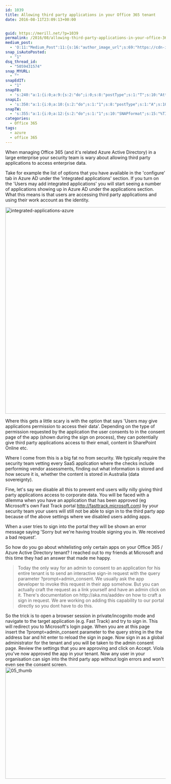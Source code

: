 ```yaml
---
id: 1039
title: Allowing third party applications in your Office 365 tenant
date: 2016-08-11T23:09:13+00:00


guid: https://merill.net/?p=1039
permalink: /2016/08/allowing-third-party-applications-in-your-office-365-tenant/
medium_post:
  - 'O:11:"Medium_Post":11:{s:16:"author_image_url";s:69:"https://cdn-images-1.medium.com/fit/c/200/200/0*nOSMyIhdQJ9325FH.jpeg";s:10:"author_url";s:26:"https://medium.com/@merill";s:11:"byline_name";N;s:12:"byline_email";N;s:10:"cross_link";s:2:"no";s:2:"id";s:12:"67bee350e10f";s:21:"follower_notification";s:3:"yes";s:7:"license";s:19:"all-rights-reserved";s:14:"publication_id";s:12:"99858869fb3c";s:6:"status";s:6:"public";s:3:"url";s:99:"https://medium.com/@merill/allowing-third-party-applications-in-your-office-365-tenant-67bee350e10f";}'
snap_isAutoPosted:
  - "1"
dsq_thread_id:
  - "5059431574"
snap_MYURL:
  - ""
snapEdIT:
  - "1"
snapFB:
  - 's:240:"a:1:{i:0;a:9:{s:2:"do";i:0;s:8:"postType";s:1:"T";s:10:"AttachPost";s:1:"2";s:10:"SNAPformat";s:10:"%FULLTEXT%";s:9:"isAutoImg";s:1:"A";s:8:"imgToUse";s:0:"";s:9:"isAutoURL";s:1:"A";s:8:"urlToUse";s:0:"";s:9:"msgFormat";s:10:"%FULLTEXT%";}}";'
snapLI:
  - 's:350:"a:1:{i:0;a:10:{s:2:"do";s:1:"1";s:8:"postType";s:1:"A";s:10:"SNAPformat";s:41:"New post has been published on %SITENAME%";s:12:"liMsgFormatT";s:14:"{Blog} %TITLE%";s:9:"isAutoImg";s:1:"A";s:8:"imgToUse";s:0:"";s:9:"isAutoURL";s:1:"A";s:8:"urlToUse";s:0:"";s:11:"isPrePosted";s:1:"1";s:9:"msgFormat";s:41:"New post has been published on %SITENAME%";}}";'
snapTW:
  - 's:355:"a:1:{i:0;a:12:{s:2:"do";s:1:"1";s:10:"SNAPformat";s:15:"%TITLE% - %URL%";s:8:"attchImg";s:1:"1";s:9:"isAutoImg";s:1:"A";s:8:"imgToUse";s:0:"";s:11:"isPrePosted";s:1:"1";s:8:"isPosted";s:1:"1";s:4:"pgID";s:18:"763724039084838913";s:5:"pDate";s:19:"2016-08-11 13:09:34";s:9:"msgFormat";s:15:"%TITLE% - %URL%";s:9:"isAutoURL";s:1:"A";s:8:"urlToUse";s:0:"";}}";'
categories:
  - Office 365
tags:
  - azure
  - office 365
---
```

When managing Office 365 (and it's related Azure Active Directory) in a large enterprise your security team is wary about allowing third party applications to access enterprise data.

Take for example the list of options that you have available in the 'configure' tab in Azure AD under the 'integrated applications' section. If you turn on the 'Users may add integrated applications' you will start seeing a number of applications showing up in Azure AD under the applications section. What this means is that users are accessing third party applications and using their work account as the identity.

<img class="alignnone size-full wp-image-1040" src="{{ site.url }}{{ site.baseurl }}/wp-content/uploads/2016/08/integrated-applications-azure.png" alt="integrated-applications-azure" width="930" height="648" />

Where this gets a little scary is with the option that says 'Users may give applications permission to access their data'. Depending on the type of permission requested by the application the user consents to in the consent page of the app (shown during the sign on process), they can potentially give third party applications access to their email, content in SharePoint Online etc.

Where I come from this is a big fat no from security. We typically require the security team vetting every SaaS application where the checks include performing vendor assessments, finding out what information is stored and how secure it is, whether the content is stored in Australia (data sovereignty).

Fine, let's say we disable all this to prevent end users willy nilly giving third party applications access to corporate data. You will be faced with a dilemma when you have an application that has been approved (eg Microsoft's own Fast Track portal <a href="http://fasttrack.microsoft.com">http://fasttrack.microsoft.com</a>) by your security team your users will still not be able to sign in to the third party app because of the above settings where we disabled users adding apps.

When a user tries to sign into the portal they will be shown an error message saying 'Sorry but we're having trouble signing you in. We received a bad request'.

So how do you go about whitelisting only certain apps on your Office 365 / Azure Active Directory tenant? I reached out to my friends at Microsoft and this time they had an answer that made me happy.
<blockquote>Today the only way for an admin to consent to an application for his entire tenant is to send an interactive sign-in request with the query parameter ?prompt=admin_consent. We usually ask the app developer to invoke this request in their app somehow. But you can actually craft the request as a link yourself and have an admin click on it. There's documentation on http://aka.ms/aaddev on how to craft a sign in request. We are working on adding this capability to our portal directly so you dont have to do this.</blockquote>
So the trick is to open a browser session in private/incognito mode and navigate to the target application (e.g. Fast Track) and try to sign in. This will redirect you to Microsoft's login page. When you are at this page insert the ?prompt=admin_consent parameter to the query string in the the address bar and hit enter to reload the sign in page. Now sign in as a global administrator for the tenant and you will be taken to the admin consent page. Review the settings that you are approving and click on Accept. Viola you've now approved the app in your tenant. Now any user in your organisation can sign into the third party app without login errors and won't even see the consent screen.

<img class="alignnone size-full wp-image-1042" src="{{ site.url }}{{ site.baseurl }}/wp-content/uploads/2016/08/05_thumb.png" alt="05_thumb" width="640" height="350" />

&nbsp;